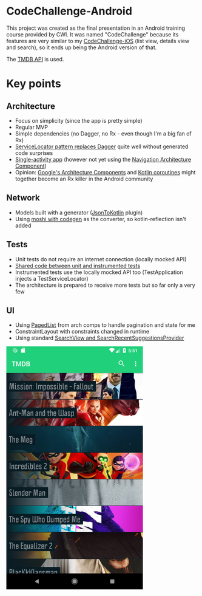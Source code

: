 # CodeChallenge-Android
This project was created as the final presentation in an Android training course provided by CWI. It was named "CodeChallenge" because its features are very similar to my [CodeChallenge-iOS](https://github.com/gobetti/CodeChallenge-iOS/) (list view, details view and search), so it ends up being the Android version of that.

The [TMDB API](https://www.themoviedb.org/documentation/api) is used.

# Key points

## Architecture

- Focus on simplicity (since the app is pretty simple)
- Regular MVP
- Simple dependencies (no Dagger, no Rx - even though I'm a big fan of Rx)
- [ServiceLocator pattern replaces Dagger](https://blog.kotlin-academy.com/dependency-injection-the-pattern-without-the-framework-33cfa9d5f312) quite well without generated code surprises
- [Single-activity app](https://android-developers.googleblog.com/2018/05/use-android-jetpack-to-accelerate-your.html?m=1) (however not yet using the [Navigation Architecture Component](https://developer.android.com/topic/libraries/architecture/navigation/))
- Opinion: [Google's Architecture Components](https://developer.android.com/topic/libraries/architecture/) and [Kotlin coroutines](https://kotlinlang.org/docs/reference/coroutines.html) might together become an Rx killer in the Android community

## Network

- Models built with a generator ([JsonToKotlin](https://github.com/wuseal/JsonToKotlinClass) plugin)
- Using [moshi with codegen](https://github.com/square/moshi#codegen) as the converter, so kotlin-reflection isn't added

## Tests
- Unit tests do not require an internet connection (locally mocked API)
- [Shared code between unit and instrumented tests](https://blog.danlew.net/2015/11/02/sharing-code-between-unit-tests-and-instrumentation-tests-on-android/)
- Instrumented tests use the locally mocked API too (TestApplication injects a TestServiceLocator)
- The architecture is prepared to receive more tests but so far only a very few

## UI

- Using [PagedList](https://developer.android.com/reference/android/arch/paging/PagedList) from arch comps to handle pagination and state for me
- ConstraintLayout with constraints changed in runtime
- Using standard [SearchView and SearchRecentSuggestionsProvider](https://developer.android.com/guide/topics/search/search-dialog)

<img src="https://github.com/gobetti/CodeChallenge-Android/blob/master/screenshots/home.png?s=100" alt="Home screenshot" width="360" height="640" />